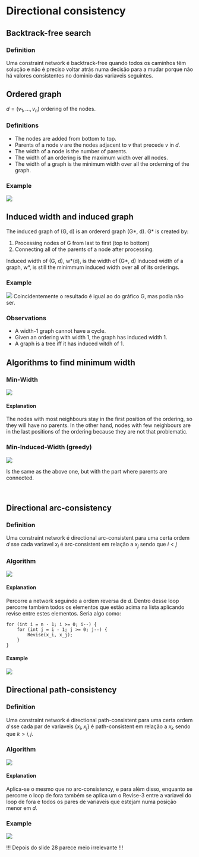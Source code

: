 # Directional consistency

## Backtrack-free search

### Definition

Uma constraint network é backtrack-free quando todos os caminhos têm solução e não é preciso voltar atrás numa decisão para a mudar porque não há valores consistentes no dominio das variaveis seguintes.

## Ordered graph

$d = (v_1,..., v_n)$ ordering of the nodes.

### Definitions

- The nodes are added from bottom to top.
- Parents of a node $v$ are the nodes adjacent to $v$ that precede $v$ in $d$.
- The width of a node is the number of parents.
- The width of an ordering is the maximum width over all nodes.
- The width of a graph is the minimum width over all the orderning of the graph.

### Example

<img src="Imagens/Aula 4 Ordering example.png">

## Induced width and induced graph

The induced graph of (G, d) is an ordererd graph (G*, d). G* is created by:

1. Processing nodes of G from last to first (top to bottom)
2. Connecting all of the parents of a node after processing.

Induced width of (G, d), w*(d), is the width of (G*, d)
Induced width of a graph, w\*, is still the minimmum induced width over all of its orderings.

### Example

<img src="Imagens/Aula 4 Induced graph example.png">
Coincidentemente o resultado é igual ao do gráfico G, mas podia não ser.

### Observations

- A width-1 graph cannot have a cycle.
- Given an ordering with width 1, the graph has induced width 1.
- A graph is a tree iff it has induced witdh of 1.

## Algorithms to find minimum width

### Min-Width

<img src="Imagens/Aula 4 Min Width.png">

#### Explanation

The nodes with most neighbours stay in the first position of the ordering, so they will have no parents. In the other hand, nodes with few neighbours are in the last positions of the ordering because they are not that problematic.

### Min-Induced-Width (greedy)

<img src="Imagens/Aula 4 Min-Induced-Width.png">

Is the same as the above one, but with the part where parents are connected.

<br>

## Directional arc-consistency

### Definition

Uma constraint network é directional arc-consistent para uma certa ordem $d$ sse cada variavel $x_i$ é arc-consistent em relação a $x_j$ sendo que $i < j$

### Algorithm

<img src="Imagens/Aula 4 DAC.png">

#### Explanation

Percorre a network seguindo a ordem reversa de $d$. Dentro desse loop percorre também todos os elementos que estão acima na lista aplicando revise entre estes elementos. Seria algo como:

```
for (int i = n - 1; i >= 0; i--) {
    for (int j = i - 1; j >= 0; j--) {
        Revise(x_i, x_j);
    }
}
```

#### Example

<img src="Imagens/Aula 4 DAC example.png">

## Directional path-consistency

### Definition

Uma constraint network é directional path-consistent para uma certa ordem $d$ sse cada par de variaveis {$x_i,x_j$} é path-consistent em relação a $x_k$ sendo que $k > i, j$.

### Algorithm

<img src="Imagens/Aula 4 DPC.png">

#### Explanation

Aplica-se o mesmo que no arc-consistency, e para além disso, enquanto se percorre o loop de fora também se aplica um o Revise-3 entre a variavel do loop de fora e todos os pares de variaveis que estejam numa posição menor em $d$.

### Example

<img src="Imagens/Aula 4 DPC example.png">

<br>

!!! Depois do slide 28 parece meio irrelevante !!!
